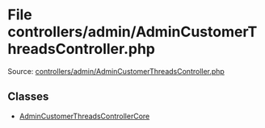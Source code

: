 File controllers/admin/AdminCustomerThreadsController.php
=========

Source: [controllers/admin/AdminCustomerThreadsController.php](https://github.com/PrestaShop/PrestaShop/blob/1.5.0.13/controllers/admin/AdminCustomerThreadsController.php)


Classes
-------

* [AdminCustomerThreadsControllerCore](class.AdminCustomerThreadsControllerCore.md)

